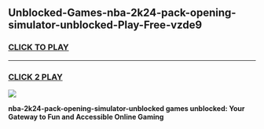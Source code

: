 
## Unblocked-Games-nba-2k24-pack-opening-simulator-unblocked-Play-Free-vzde9
<h3>
<a href="https://premium76.site?title=nba-2k24-pack-opening-simulator-unblocked&ref=21A">CLICK TO PLAY</a></h3>
<hr>

<h3>
<a href="https://premium76.site?title=nba-2k24-pack-opening-simulator-unblocked&ref=21A">CLICK 2 PLAY</a>
  
</h3>

<a href="https://premium76.site?title=nba-2k24-pack-opening-simulator-unblocked&ref=21A"><img src="https://clearcache.store/games.png"></a>


**nba-2k24-pack-opening-simulator-unblocked games unblocked: Your Gateway to Fun and Accessible Online Gaming**
